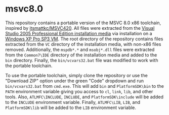 # msvc8.0

This repository contains a portable version of the MSVC 8.0 x86 toolchain, inspired by [itsmattkc/MSVC420](https://github.com/itsmattkc/MSVC420). All files were extracted from the [Visual Studio 2005 Professional Edition installation media](https://archive.org/details/en_vs_2005_pro_dvd_202207) via installation on a [Windows XP Pro SP3 VM](https://archive.org/details/xp51_20191108). The root directory of the repository contains files extracted from the `VC` directory of the installation media, with non-x86 files removed. Additionally, the `mspdb*.*` and `msobj*.dll` files were extracted from the `Common7\IDE` directory of the installation media and added to the `bin` directory. Finally, the `bin/vcvars32.bat` file was modified to work with the portable toolchain.

To use the portable toolchain, simply clone the repository or use the "Download ZIP" option under the green "Code" dropdown and run `bin/vcvars32.bat` from `cmd.exe`. This will add `bin` and `PlatformSDK\bin` to the `PATH` environment variable giving you access to `cl`, `link`, `lib`, and other tools. Also, `ATLMFC\INCLUDE`, `INCLUDE`, and `PlatformSDK\include` will be added to the `INCLUDE` environment variable. Finally, `ATLMFC\LIB`, `LIB`, and `PlatformSDK\lib` will be added to the `LIB` environment variable.
